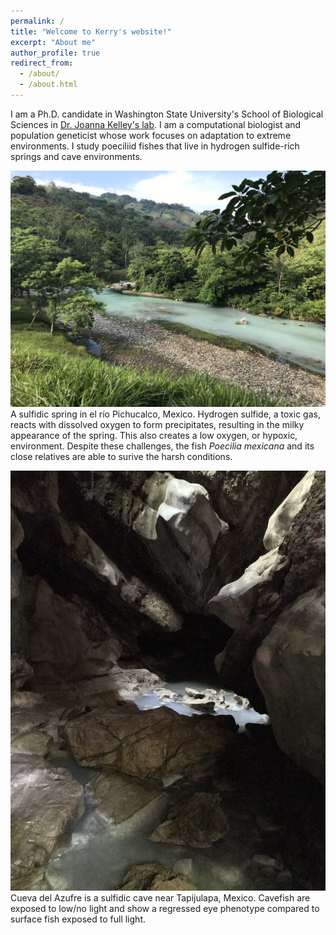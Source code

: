 ```yaml
---
permalink: /
title: "Welcome to Kerry's website!"
excerpt: "About me"
author_profile: true
redirect_from: 
  - /about/
  - /about.html
---
```


I am a Ph.D. candidate in Washington State University's School of Biological Sciences in [Dr. Joanna Kelley's lab](https://labs.wsu.edu/genomes/). I am a computational biologist and population geneticist whose work focuses on adaptation to extreme environments. I study poeciliid fishes that live in hydrogen sulfide-rich springs and cave environments.

![La Lluvia](../images/UNADJUSTEDNONRAW_thumb_2b1d.jpg)
A sulfidic spring in el r&iacute;o Pichucalco, Mexico. Hydrogen sulfide, a toxic gas, reacts with dissolved oxygen to form precipitates, resulting in the milky appearance of the spring. This also creates a low oxygen, or hypoxic, environment. Despite these challenges, the fish <i>Poecilia mexicana</i> and its close relatives are able to surive the harsh conditions.

![Cueva del Azufre](../images/UNADJUSTEDNONRAW_thumb_2bb1.jpg)
Cueva del Azufre is a sulfidic cave near Tapijulapa, Mexico. Cavefish are exposed to low/no light and show a regressed eye phenotype compared to surface fish exposed to full light.



